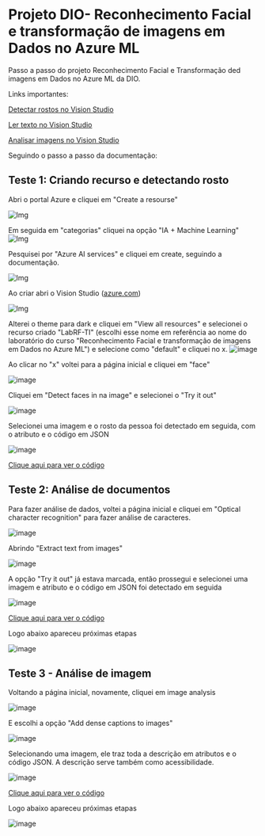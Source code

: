 # Projeto DIO- Reconhecimento Facial e transformação de imagens em Dados no Azure ML

Passo a passo do projeto Reconhecimento Facial e Transformação ded imagens em Dados no Azure ML da DIO.

Links importantes:

[Detectar rostos no Vision Studio](https://microsoftlearning.github.io/mslearn-ai-fundamentals/Instructions/Labs/02-content-safety.html(https://microsoftlearning.github.io/mslearn-ai-fundamentals/Instructions/Labs/04-face.html))

[Ler texto no Vision Studio](https://microsoftlearning.github.io/mslearn-ai-fundamentals/Instructions/Labs/01-machine-learning.html(https://microsoftlearning.github.io/mslearn-ai-fundamentals/Instructions/Labs/05-ocr.html))

[Analisar imagens no Vision Studio](https://microsoftlearning.github.io/mslearn-ai-fundamentals/Instructions/Labs/01-machine-learning.html(https://microsoftlearning.github.io/mslearn-ai-fundamentals/Instructions/Labs/05-ocr.html)(https://microsoftlearning.github.io/mslearn-ai-fundamentals/Instructions/Labs/03-image-analysis.html))

Seguindo o passo a passo da documentação:

## Teste 1: Criando recurso e detectando rosto

Abri o portal Azure  e cliquei em "Create a resourse"

![Img](inputs/01.png)

Em seguida em "categorias" cliquei na opção "IA + Machine Learning"
![Img](inputs/02.png)

Pesquisei por "Azure AI services" e cliquei em create, seguindo a documentação.

![Img](inputs/03.png)

Ao criar abri o Vision Studio ([azure.com](https://portal.vision.cognitive.azure.com/gallery/featured))

![Img](inputs/04.png)

Alterei o theme para dark e cliquei em "View all resources" e selecionei o recurso criado "LabRF-TI"  (escolhi esse nome em referência ao nome do laboratório do curso "Reconhecimento Facial e transformação de imagens em Dados no Azure ML") e selecione como "default" e cliquei no x.
![image](inputs/05.png)

Ao clicar no "x" voltei para a página inicial e cliquei em "face"

![image](inputs/06.png)

Cliquei em "Detect faces in na image" e selecionei o "Try it out"

![image](inputs/07.png)

Selecionei uma imagem e o rosto da pessoa foi detectado em seguida, com o atributo e o código em JSON

![image](inputs/08.png)

[Clique aqui para ver o código](output/DetectandoRosto.json)

## Teste 2: Análise de documentos
Para fazer análise de dados, voltei a página inicial e cliquei em "Optical character recognition" para fazer análise de caracteres.

![image](inputs/09.png)

Abrindo "Extract text from images"

![image](inputs/10.png)

A opção "Try it out" já estava marcada, então prossegui e selecionei uma imagem e atributo e o código em JSON foi detectado em seguida

![image](inputs/11.png)

[Clique aqui para ver o código](output/AnaliseDeDocumentos.json)

Logo abaixo apareceu próximas etapas

![image](inputs/12.png)

## Teste 3 - Análise de imagem
Voltando a página inicial, novamente, cliquei em image analysis

![image](inputs/13.png)

E escolhi a opção "Add dense captions to images"

![image](inputs/14.png)

Selecionando uma imagem, ele traz toda a descrição em atributos e o código JSON.
A descrição serve também como acessibilidade.



![image](inputs/15.png)

[Clique aqui para ver o código](output/AnaliseDeImagem.json)

Logo abaixo apareceu próximas etapas

![image](inputs/16.png)
